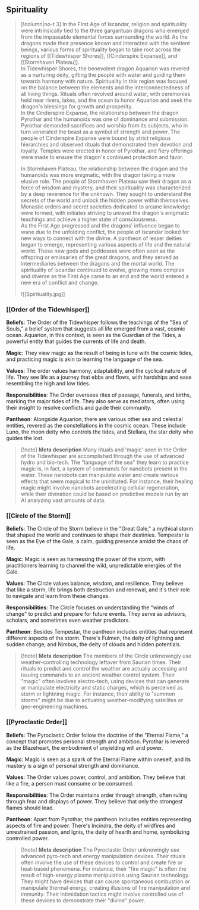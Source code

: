 ## Spirituality 
> [!column|no-t 3] 
> In the First Age of Iscandar, religion and spirituality were intrinsically tied to the three gargantuan dragons who emerged from the impassable elemental forces surrounding the world. As the dragons made their presence known and interacted with the sentient beings, various forms of spirituality began to take root across the regions of [[Tidewhisper Shores]], [[Cinderspire Expanse]], and [[Stormhaven Plateau]].<br>
> In Tidewhisper Shores, the benevolent dragon Aquarion was revered as a nurturing deity, gifting the people with water and guiding them towards harmony with nature. Spirituality in this region was focused on the balance between the elements and the interconnectedness of all living things. Rituals often revolved around water, with ceremonies held near rivers, lakes, and the ocean to honor Aquarion and seek the dragon's blessings for growth and prosperity.<br>
> In the Cinderspire Expanse, the relationship between the dragon Pyrothar and the humanoids was one of dominance and submission. Pyrothar demanded sacrifices and worship from its subjects, who in turn venerated the beast as a symbol of strength and power. The people of Cinderspire Expanse were bound by strict religious hierarchies and observed rituals that demonstrated their devotion and loyalty. Temples were erected in honor of Pyrothar, and fiery offerings were made to ensure the dragon's continued protection and favor.
> 
> In Stormhaven Plateau, the relationship between the dragon and the humanoids was more enigmatic, with the dragon taking a more elusive role. The people of Stormhaven Plateau saw their dragon as a force of wisdom and mystery, and their spirituality was characterized by a deep reverence for the unknown. They sought to understand the secrets of the world and unlock the hidden power within themselves. Monastic orders and secret societies dedicated to arcane knowledge were formed, with initiates striving to unravel the dragon's enigmatic teachings and achieve a higher state of consciousness. <br>
> As the First Age progressed and the dragons' influence began to wane due to the unfolding conflict, the people of Iscandar looked for new ways to connect with the divine. A pantheon of lesser deities began to emerge, representing various aspects of life and the natural world. These new gods and goddesses were often seen as the offspring or emissaries of the great dragons, and they served as intermediaries between the dragons and the mortal world. The spirituality of Iscandar continued to evolve, growing more complex and diverse as the First Age came to an end and the world entered a new era of conflict and change.
> 
> ![[Spirituality.jpg]]

### [[Order of the Tidewhisper]]

**Beliefs**: The Order of the Tidewhisper follows the teachings of the "Sea of Souls," a belief system that suggests all life emerged from a vast, cosmic ocean. Aquarion, in this context, is seen as the Guardian of the Tides, a powerful entity that guides the currents of life and death.

**Magic**: They view magic as the result of being in tune with the cosmic tides, and practicing magic is akin to learning the language of the sea.

**Values**: The order values harmony, adaptability, and the cyclical nature of life. They see life as a journey that ebbs and flows, with hardships and ease resembling the high and low tides.

**Responsibilities**: The Order oversees rites of passage, funerals, and births, marking the major tides of life. They also serve as mediators, often using their insight to resolve conflicts and guide their community.

**Pantheon**: Alongside Aquarion, there are various other sea and celestial entities, revered as the constellations in the cosmic ocean. These include Luno, the moon deity who controls the tides, and Stellara, the star deity who guides the lost.

> [!note] **Meta description**
> Many rituals and 'magic' seen in the Order of the Tidewhisper are accomplished through the use of advanced hydro and bio-tech. The "language of the sea" they learn to practice magic is, in fact, a system of commands for nanobots present in the water. These nanobots can manipulate water and create various effects that seem magical to the uninitiated. For instance, their healing magic might involve nanobots accelerating cellular regeneration, while their divination could be based on predictive models run by an AI analyzing vast amounts of data.

### [[Circle of the Storm]]

**Beliefs**: The Circle of the Storm believe in the "Great Gale," a mythical storm that shaped the world and continues to shape their destinies. Tempestar is seen as the Eye of the Gale, a calm, guiding presence amidst the chaos of life.

**Magic**: Magic is seen as harnessing the power of the storm, with practitioners learning to channel the wild, unpredictable energies of the Gale.

**Values**: The Circle values balance, wisdom, and resilience. They believe that like a storm, life brings both destruction and renewal, and it's their role to navigate and learn from these changes.

**Responsibilities**: The Circle focuses on understanding the "winds of change" to predict and prepare for future events. They serve as advisors, scholars, and sometimes even weather predictors.

**Pantheon**: Besides Tempestar, the pantheon includes entities that represent different aspects of the storm. There's Fulmen, the deity of lightning and sudden change, and Nimbus, the deity of clouds and hidden potentials.

> [!note] **Meta description**
> The members of the Circle unknowingly use weather-controlling technology leftover from Saurian times. Their rituals to predict and control the weather are actually accessing and issuing commands to an ancient weather control system. Their "magic" often involves electro-tech, using devices that can generate or manipulate electricity and static charges, which is perceived as storm or lightning magic. For instance, their ability to "summon storms" might be due to activating weather-modifying satellites or geo-engineering machines.

### [[Pyroclastic Order]]

**Beliefs**: The Pyroclastic Order follow the doctrine of the "Eternal Flame," a concept that promotes personal strength and ambition. Pyrothar is revered as the Blazeheart, the embodiment of unyielding will and power.

**Magic**: Magic is seen as a spark of the Eternal Flame within oneself, and its mastery is a sign of personal strength and dominance.

**Values**: The Order values power, control, and ambition. They believe that like a fire, a person must consume or be consumed.

**Responsibilities**: The Order maintains order through strength, often ruling through fear and displays of power. They believe that only the strongest flames should lead.

**Pantheon**: Apart from Pyrothar, the pantheon includes entities representing aspects of fire and power. There's Incindra, the deity of wildfires and unrestrained passion, and Ignis, the deity of hearth and home, symbolizing controlled power.

> [!note] **Meta description**
> The Pyroclastic Order unknowingly use advanced pyro-tech and energy manipulation devices. Their rituals often involve the use of these devices to control and create fire or heat-based phenomena. For instance, their "fire magic" is often the result of high-energy plasma manipulation using Saurian technology. They might have devices that can cause spontaneous combustion or manipulate thermal energy, creating illusions of fire manipulation and immunity. Their intimidation tactics might involve controlled use of these devices to demonstrate their "divine" power.